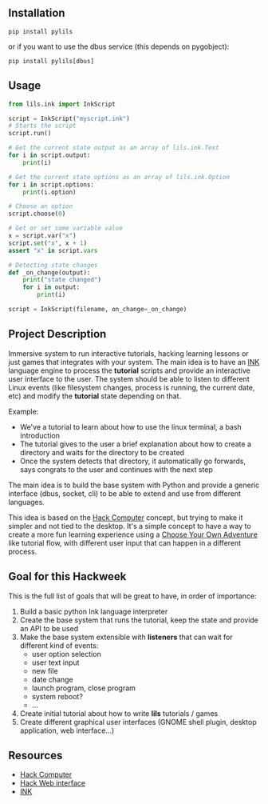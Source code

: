 ## Installation

```
pip install pylils
```

or if you want to use the dbus service (this depends on pygobject):
```
pip install pylils[dbus]
```

## Usage

```python
from lils.ink import InkScript

script = InkScript("myscript.ink")
# Starts the script
script.run()

# Get the current state output as an array of lils.ink.Text
for i in script.output:
    print(i)

# Get the current state options as an array of lils.ink.Option
for i in script.options:
    print(i.option)

# Choose an option
script.choose(0)

# Get or set some variable value
x = script.var("x")
script.set("x", x + 1)
assert "x" in script.vars

# Detecting state changes
def _on_change(output):
    print("state changed")
    for i in output:
        print(i)

script = InkScript(filename, on_change=_on_change)
```

## Project Description

Immersive system to run interactive tutorials, hacking learning lessons or just
games that integrates with your system. The main idea is to have an
[INK](https://www.inklestudios.com/ink/) language engine to process the
**tutorial** scripts and provide an interactive user interface to the user. The
system should be able to listen to different Linux events (like filesystem
changes, process is running, the current date, etc) and modify the **tutorial**
state depending on that.

Example:
 * We've a tutorial to learn about how to use the linux terminal, a bash
   introduction
 * The tutorial gives to the user a brief explanation about how to create a
   directory and waits for the directory to be created
 * Once the system detects that directory, it automatically go forwards, says
   congrats to the user and continues with the next step

The main idea is to build the base system with Python and provide a generic
interface (dbus, socket, cli) to be able to extend and use from different
languages.

This idea is based on the [Hack Computer](https://www.hack-computer.com/)
concept, but trying to make it simpler and not tied to the desktop. It's a
simple concept to have a way to create a more fun learning experience using a
[Choose Your Own Adventure](https://en.wikipedia.org/wiki/Choose_Your_Own_Adventure)
like tutorial flow, with different user input that can happen in a different
process.


## Goal for this Hackweek

This is the full list of goals that will be great to have, in order of
importance:

 1. Build a basic python Ink language interpreter
 1. Create the base system that runs the tutorial, keep the state and provide
    an API to be used
 1. Make the base system extensible with **listeners** that can wait for
    different kind of events:
    * user option selection
    * user text input
    * new file
    * date change
    * launch program, close program
    * system reboot?
    * ...
 1. Create initial tutorial about how to write **lils** tutorials / games
 1. Create different graphical user interfaces (GNOME shell plugin, desktop
    application, web interface...)

## Resources

 * [Hack Computer](https://www.hack-computer.com/)
 * [Hack Web interface](https://try.hack-computer.com/)
 * [INK](https://www.inklestudios.com/ink/)
